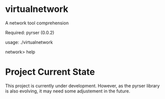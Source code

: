 virtualnetwork
==============

A network tool comprehension

Required:
pyrser (0.0.2)

usage: ./virtualnetwork


network> help


Project Current State
==============

This project is currently under development.
However, as the pyrser library is also evolving, it may need some adjustement in the future.
